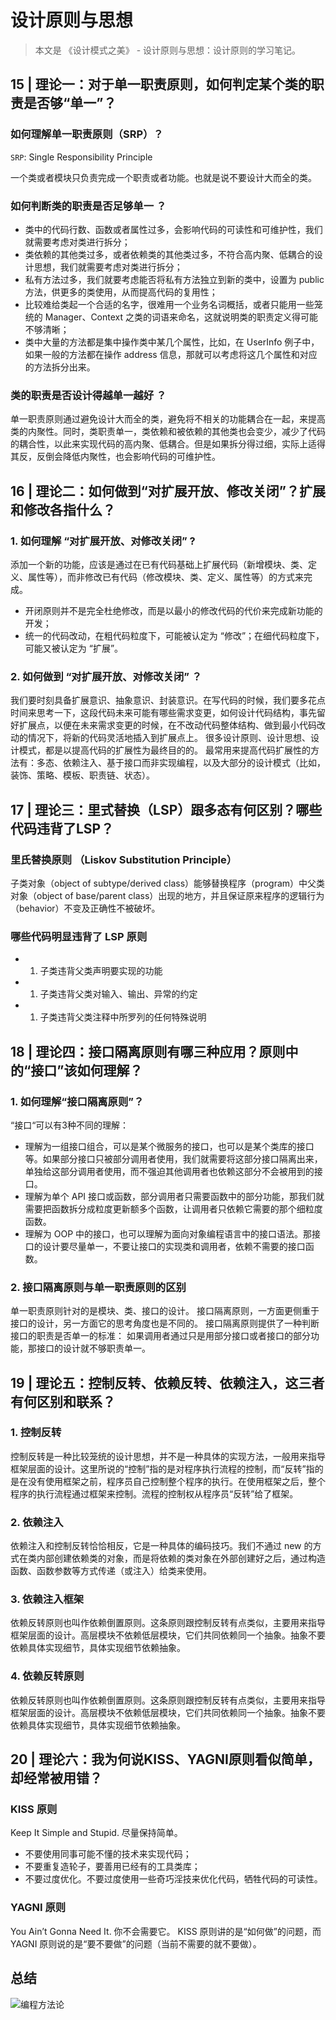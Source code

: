 # 设计原则与思想

> 本文是 《设计模式之美》 - 设计原则与思想：设计原则的学习笔记。

## 15 | 理论一：对于单一职责原则，如何判定某个类的职责是否够“单一”？

### 如何理解单一职责原则（SRP）？

`SRP`: Single Responsibility Principle

一个类或者模块只负责完成一个职责或者功能。也就是说不要设计大而全的类。

### 如何判断类的职责是否足够单一 ？

* 类中的代码行数、函数或者属性过多，会影响代码的可读性和可维护性，我们就需要考虑对类进行拆分；
* 类依赖的其他类过多，或者依赖类的其他类过多，不符合高内聚、低耦合的设计思想，我们就需要考虑对类进行拆分；
* 私有方法过多，我们就要考虑能否将私有方法独立到新的类中，设置为 public 方法，供更多的类使用，从而提高代码的复用性；
* 比较难给类起一个合适的名字，很难用一个业务名词概括，或者只能用一些笼统的 Manager、Context 之类的词语来命名，这就说明类的职责定义得可能不够清晰；
* 类中大量的方法都是集中操作类中某几个属性，比如，在 UserInfo 例子中，如果一般的方法都在操作 address 信息，那就可以考虑将这几个属性和对应的方法拆分出来。

### 类的职责是否设计得越单一越好 ？

单一职责原则通过避免设计大而全的类，避免将不相关的功能耦合在一起，来提高类的内聚性。同时，类职责单一，类依赖和被依赖的其他类也会变少，减少了代码的耦合性，以此来实现代码的高内聚、低耦合。但是如果拆分得过细，实际上适得其反，反倒会降低内聚性，也会影响代码的可维护性。

## 16 | 理论二：如何做到“对扩展开放、修改关闭”？扩展和修改各指什么？

### 1. 如何理解 “对扩展开放、对修改关闭” ?

添加一个新的功能，应该是通过在已有代码基础上扩展代码（新增模块、类、定义、属性等），而非修改已有代码（修改模块、类、定义、属性等）的方式来完成。

* 开闭原则并不是完全杜绝修改，而是以最小的修改代码的代价来完成新功能的开发；
* 统一的代码改动，在粗代码粒度下，可能被认定为 “修改”；在细代码粒度下，可能又被认定为 “扩展”。

### 2. 如何做到 “对扩展开放、对修改关闭” ？

我们要时刻具备扩展意识、抽象意识、封装意识。在写代码的时候，我们要多花点时间来思考一下，这段代码未来可能有哪些需求变更，如何设计代码结构，事先留好扩展点，以便在未来需求变更的时候，在不改动代码整体结构、做到最小代码改动的情况下，将新的代码灵活地插入到扩展点上。 很多设计原则、设计思想、设计模式，都是以提高代码的扩展性为最终目的的。 最常用来提高代码扩展性的方法有：多态、依赖注入、基于接口而非实现编程，以及大部分的设计模式（比如，装饰、策略、模板、职责链、状态）。

## 17 | 理论三：里式替换（LSP）跟多态有何区别？哪些代码违背了LSP？

### 里氏替换原则 （Liskov Substitution Principle）

子类对象（object of subtype/derived class）能够替换程序（program）中父类对象（object of base/parent class）出现的地方，并且保证原来程序的逻辑行为（behavior）不变及正确性不被破坏。

### 哪些代码明显违背了 LSP 原则

* 1. 子类违背父类声明要实现的功能
* 1. 子类违背父类对输入、输出、异常的约定
* 1. 子类违背父类注释中所罗列的任何特殊说明

## 18 | 理论四：接口隔离原则有哪三种应用？原则中的“接口”该如何理解？

### 1. 如何理解“接口隔离原则”？

“接口“可以有3种不同的理解：

* 理解为一组接口组合，可以是某个微服务的接口，也可以是某个类库的接口等。如果部分接口只被部分调用者使用，我们就需要将这部分接口隔离出来，单独给这部分调用者使用，而不强迫其他调用者也依赖这部分不会被用到的接口。
* 理解为单个 API 接口或函数，部分调用者只需要函数中的部分功能，那我们就需要把函数拆分成粒度更新额多个函数，让调用者只依赖它需要的那个细粒度函数。
* 理解为 OOP 中的接口，也可以理解为面向对象编程语言中的接口语法。那接口的设计要尽量单一，不要让接口的实现类和调用者，依赖不需要的接口函数。

### 2. 接口隔离原则与单一职责原则的区别

单一职责原则针对的是模块、类、接口的设计。 接口隔离原则，一方面更侧重于接口的设计，另一方面它的思考角度也是不同的。 接口隔离原则提供了一种判断接口的职责是否单一的标准： 如果调用者通过只是用部分接口或者接口的部分功能，那接口的设计就不够职责单一。

## 19 | 理论五：控制反转、依赖反转、依赖注入，这三者有何区别和联系？

### 1. 控制反转

控制反转是一种比较笼统的设计思想，并不是一种具体的实现方法，一般用来指导框架层面的设计。这里所说的“控制”指的是对程序执行流程的控制，而“反转”指的是在没有使用框架之前，程序员自己控制整个程序的执行。在使用框架之后，整个程序的执行流程通过框架来控制。流程的控制权从程序员“反转”给了框架。

### 2. 依赖注入

依赖注入和控制反转恰恰相反，它是一种具体的编码技巧。我们不通过 new 的方式在类内部创建依赖类的对象，而是将依赖的类对象在外部创建好之后，通过构造函数、函数参数等方式传递（或注入）给类来使用。

### 3. 依赖注入框架

依赖反转原则也叫作依赖倒置原则。这条原则跟控制反转有点类似，主要用来指导框架层面的设计。高层模块不依赖低层模块，它们共同依赖同一个抽象。抽象不要依赖具体实现细节，具体实现细节依赖抽象。

### 4. 依赖反转原则

依赖反转原则也叫作依赖倒置原则。这条原则跟控制反转有点类似，主要用来指导框架层面的设计。高层模块不依赖低层模块，它们共同依赖同一个抽象。抽象不要依赖具体实现细节，具体实现细节依赖抽象。

## 20 | 理论六：我为何说KISS、YAGNI原则看似简单，却经常被用错？

### KISS 原则

Keep It Simple and Stupid. 尽量保持简单。

* 不要使用同事可能不懂的技术来实现代码；
* 不要重复造轮子，要善用已经有的工具类库；
* 不要过度优化。不要过度使用一些奇巧淫技来优化代码，牺牲代码的可读性。

### YAGNI 原则

You Ain’t Gonna Need It. 你不会需要它。 KISS 原则讲的是“如何做”的问题，而 YAGNI 原则说的是“要不要做”的问题（当前不需要的就不要做）。

## 总结

![编程方法论](https://seven-blog-2019.oss-cn-beijing.aliyuncs.com/编程方法论.png)

